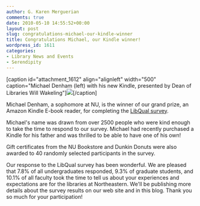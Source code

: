 ```yaml
---
author: G. Karen Merguerian
comments: true
date: 2010-05-10 14:55:52+00:00
layout: post
slug: congratulations-michael-our-kindle-winner
title: Congratulations Michael, our Kindle winner!
wordpress_id: 1611
categories:
- Library News and Events
- Serendipity
---
```


[caption id="attachment_1612" align="alignleft" width="500" caption="Michael Denham (left) with his new Kindle, presented by Dean of Libraries Will Wakeling"][![](http://www.lib.neu.edu/snippets/wp-content/uploads/2010/05/denham.gif)](http://www.lib.neu.edu/snippets/wp-content/uploads/2010/05/denham.gif)[/caption]

Michael Denham, a sophomore at NU, is the winner of our grand prize, an Amazon Kindle E-book reader, for completing the [LibQual survey](http://www.lib.neu.edu/libqual).

Michael's name was drawn from over 2500 people who were kind enough to take the time to respond to our survey. Michael had recently purchased a Kindle for his father and was thrilled to be able to have one of his own!

Gift certificates from the NU Bookstore and Dunkin Donuts were also awarded to 40 randomly selected participants in the survey.

Our response to the LibQual survey has been wonderful. We are pleased that 7.8% of all undergraduates responded, 9.3% of graduate students, and 10.1% of all faculty took the time to tell us about your experiences and expectations are for the libraries at Northeastern. We'll be publishing more details about the survey results on our web site and in this blog. Thank you so much for your participation!
